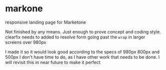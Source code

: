markone
=======

responsive landing page for Marketone

Not finished by any means. Just enough to prove concept and coding style.
clearfix needs to added to resolve form going past the `wrap` in larger screens over 980px

I made it so it would look good according to the specs of 980px 800px and 500px
I don't have time to do, as I have other work that needs to be done. I will revisit this
in near future to make it perfect
